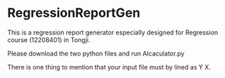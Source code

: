 # RegressionReportGen

This is a regression report generator especially designed for Regression course (12208401) in Tongji. 

Please download the two python files and run AIcaculator.py

There is one thing to mention that your input file must by lined as Y X.
